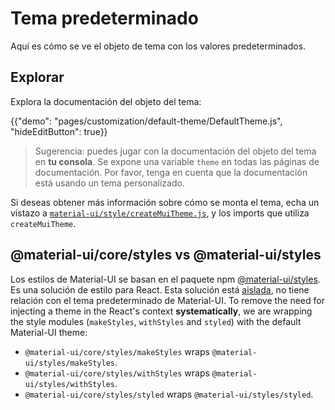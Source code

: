 # Tema predeterminado

<p class="description">Aquí es cómo se ve el objeto de tema con los valores predeterminados.</p>

## Explorar

Explora la documentación del objeto del tema:

{{"demo": "pages/customization/default-theme/DefaultTheme.js", "hideEditButton": true}}

> Sugerencia: puedes jugar con la documentación del objeto del tema en **tu consola**. Se expone una variable `theme` en todas las páginas de documentación. Por favor, tenga en cuenta que la documentación está usando un tema personalizado.

Si deseas obtener más información sobre cómo se monta el tema, echa un vistazo a [`material-ui/style/createMuiTheme.js`](https://github.com/mui-org/material-ui/blob/next/packages/material-ui/src/styles/createMuiTheme.js), y los imports que utiliza `createMuiTheme`.

## @material-ui/core/styles vs @material-ui/styles

Los estilos de Material-UI se basan en el paquete npm [@material-ui/styles](/styles/basics/). Es una solución de estilo para React. Esta solución está [aislada](https://bundlephobia.com/result?p=@material-ui/styles), no tiene relación con el tema predeterminado de Material-UI. To remove the need for injecting a theme in the React's context **systematically**, we are wrapping the style modules (`makeStyles`, `withStyles` and `styled`) with the default Material-UI theme:

- `@material-ui/core/styles/makeStyles` wraps `@material-ui/styles/makeStyles`.
- `@material-ui/core/styles/withStyles` wraps `@material-ui/styles/withStyles`.
- `@material-ui/core/styles/styled` wraps `@material-ui/styles/styled`.